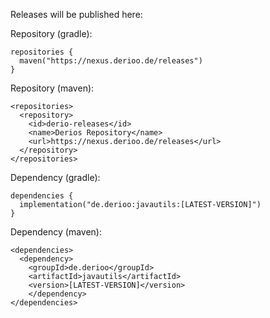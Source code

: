 Releases will be published here:

Repository (gradle):
```
repositories {
  maven("https://nexus.derioo.de/releases")
}
```
Repository (maven):
```
<repositories>
  <repository>
    <id>derio-releases</id>
    <name>Derios Repository</name>
    <url>https://nexus.derioo.de/releases</url>
  </repository>
</repositories>
```
Dependency (gradle):
```
dependencies {
  implementation("de.derioo:javautils:[LATEST-VERSION]")
}
```
Dependency (maven):
```
<dependencies>
  <dependency>
    <groupId>de.derioo</groupId>
    <artifactId>javautils</artifactId>
    <version>[LATEST-VERSION]</version>
    </dependency>
</dependencies>
```
